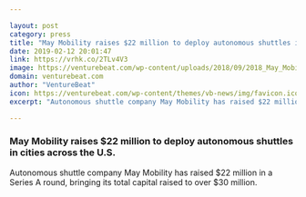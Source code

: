```yaml
---

layout: post
category: press
title: "May Mobility raises $22 million to deploy autonomous shuttles in cities across the U.S."
date: 2019-02-12 20:01:47
link: https://vrhk.co/2TLv4V3
image: https://venturebeat.com/wp-content/uploads/2018/09/2018_May_Mobility4.jpg?w=1200&strip=all
domain: venturebeat.com
author: "VentureBeat"
icon: https://venturebeat.com/wp-content/themes/vb-news/img/favicon.ico
excerpt: "Autonomous shuttle company May Mobility has raised $22 million in a Series A round, bringing its total capital raised to over $30 million."

---
```


### May Mobility raises $22 million to deploy autonomous shuttles in cities across the U.S.

Autonomous shuttle company May Mobility has raised $22 million in a Series A round, bringing its total capital raised to over $30 million.